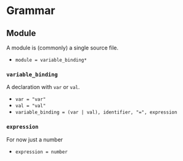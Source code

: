 # Grammar

## Module

A module is (commonly) a single source file.

- `module = variable_binding*`


### `variable_binding`

A declaration with `var` or `val`.

- `var = "var"`
- `val = "val"`
- `variable_binding = (var | val), identifier, "=", expression`

### `expression`

For now just a number

- `expression = number`


